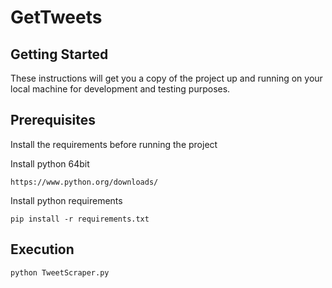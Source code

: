 # GetTweets

## Getting Started

These instructions will get you a copy of the project up and running on your local machine for development and testing purposes.

## Prerequisites

Install the requirements before running the project

Install python 64bit
```
https://www.python.org/downloads/
```
Install python requirements
```
pip install -r requirements.txt
```

## Execution

```
python TweetScraper.py
```
